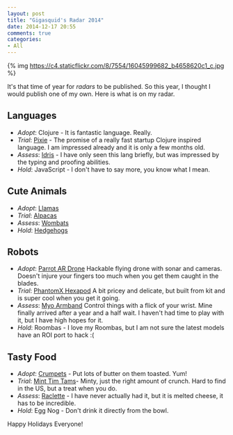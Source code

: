 ```yaml
---
layout: post
title: "Gigasquid's Radar 2014"
date: 2014-12-17 20:55
comments: true
categories:
- All
---
```


{% img https://c4.staticflickr.com/8/7554/16045999682_b4658620c1_c.jpg %}

It's that time of year for _radars_ to be published.  So this year, I thought I would publish one of my own. Here is what is on my radar.


## Languages

* *Adopt*: Clojure - It is fantastic language. Really.
* *Trial*: [Pixie](https://github.com/pixie-lang/pixie) - The promise of a really fast startup Clojure inspired language.  I am impressed already and it is only a few months old.
* *Assess*: [Idris](http://www.idris-lang.org/) - I have only seen this lang briefly, but was impressed by the typing and proofing abilities.
* *Hold*: JavaScript - I don't have to say more, you know what I mean.

## Cute Animals

* *Adopt*: [Llamas](http://www.llamas.org/imgs/corner.jpg)
* *Trial*: [Alpacas](http://www.preciousanimals.com/wp-content/plugins/woo-tumblog/functions/thumb.php?src=wp-content/uploads/2012/03/Cute-Animals-4e41e26ba45d7.jpg&w=530&h=&zc=1&q=90)
* *Assess*: [Wombats](http://i.dailymail.co.uk/i/pix/2014/08/27/article-0-20D869FB00000578-191_634x758.jpg)
* *Hold*: [Hedgehogs](http://4.bp.blogspot.com/-expAkvezlsw/UjJIGE3EqMI/AAAAAAAABoo/UcCeUo7ALtc/s1600/cute-hedgehog-dino-toy.jpg)


## Robots

* *Adopt*: [Parrot AR Drone](http://ardrone2.parrot.com/) Hackable flying drone with sonar and cameras. Doesn't injure your fingers too much when you get them caught in the blades.
* *Trial*: [PhantomX Hexapod](http://gigasquidsoftware.com/blog/2014/03/20/world-domination-with-hexapods-and-clojure/) A bit pricey and delicate, but built from kit and is super cool when you get it going.
* *Assess*: [Myo Armband](https://www.thalmic.com/en/myo/) Control things with a flick of your wrist.  Mine finally arrived after a year and a half wait.  I haven't had time to play with it, but I have high hopes for it.
* *Hold*: Roombas - I love my Roombas, but I am not sure the latest models have an ROI port to hack :(


## Tasty Food

* *Adopt*: [Crumpets](http://upload.wikimedia.org/wikipedia/commons/3/38/Buttered_crumpet2.jpg) - Put lots of butter on them toasted. Yum!
* *Trial*: [Mint Tim Tams](http://www.aussiefoodshop.com/i/peppe%20biscuits/dark_choc_mint.JPG)-  Minty, just the right amount of crunch. Hard to find in the US, but a treat when you do.
* *Assess*: [Raclette](http://en.wikipedia.org/wiki/Raclette) - I have never actually had it, but it is melted cheese, it has to be incredible.
* *Hold*: Egg Nog - Don't drink it directly from the bowl.



Happy Holidays Everyone!



